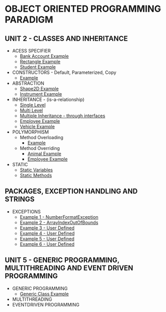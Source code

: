 # OBJECT ORIENTED PROGRAMMING PARADIGM 
## UNIT 2 - CLASSES AND INHERITANCE
- ACESS SPECIFIER
  - [Bank Account Example](Access-Specifiers/BankAccount.java)
  - [Rectangle Example](Access-Specifiers/Rectangle.java)
  - [Student Example](Access-Specifiers/Student.java)
- CONSTRUCTORS - Default, Parameterized, Copy
  - [Example](Constructors.java)
- ABSTRACTION
  - [Shape2D Example](Abstraction/Shape2D.java)
  - [Instrument Example](Abstraction/Instrument.java)
- INHERITANCE - (is-a-relationship)
  - [Single Level](Inheritance/Single-Level.java)
  - [Multi Level](Inheritance/Multi-Level.java)
  - [Multiple Inheritance - through interfaces](Inheritance/Multiple-Inheritance.java)
  - [Employee Example](Inheritance/Employee.java)
  - [Vehicle Example](Inheritance/Vehicle.java)
- POLYMORPHISM
  - Method Overloading
    - [Example](Polymorphism/Overloading.java)
  - Method Overriding
      - [Animal Example](Polymorphism/Animal.java)
      - [Employee Example](Polymorphism/Employee.java)
- STATIC
  - [Static Variables](Static/StaticVariable.java)
  - [Static Methods](Static/StaticMethod.java)
## PACKAGES, EXCEPTION HANDLING AND STRINGS
- EXCEPTIONS
  - [Example 1 - NumberFormatException](Exceptions/ex1.java)
  - [Example 2 - ArrayIndexOutOfBounds](Exceptions/ex2.java)
  - [Example 3 - User Defined](Exceptions/ex3.java)
  - [Example 4 - User Defined](Exceptions/ex4.java)
  - [Example 5 - User Defined](Exceptions/ex5.java)
  - [Example 6 - User Defined](Exceptions/InvalidMark.java)
## UNIT 5 - GENERIC PROGRAMMING, MULTITHREADING AND EVENT DRIVEN PROGRAMMING
- GENERIC PROGRAMMING
  - [Generic Class Example](UNIT-5/GenericClass-Example.java)
- MULTITHREADING
- EVENTDRIVEN PROGRAMMING
  
